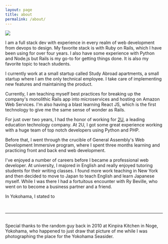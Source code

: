 ```yaml
---
layout: page
title: about
permalink: /about/
---
```


<img class="col one right" src="/img/prof_pic.jpg">

<br/>

I am a full stack dev with experience in every realm of web development from devops to design. My favorite stack is with Ruby on Rails, which I have been using for over four years. I also have some experience with Python and Node.js but Rails is my go-to for getting things done. It is also my favorite topic to teach students.

I currently work at a small startup called Study Abroad apartments, a small startup where I am the only technical employee. I take care of implementing new features and maintaining the product.

Currently, I am teaching myself best practices for breaking up the company's monolithic Rails app into microservices and hosting on Amazon Web Services. I'm also having a blast learning React JS, which is the first technology to give me the same sense of wonder as Rails.

For just over two years, I had the honor of working for <a href="https://2u.com">2U</a>, a leading education technology company. At 2U, I got some great experience working with a huge team of top notch developers using Python and PHP.

Before that, I went through the crucible of General Assembly's Web Development Immersive program, where I spent three months learning and practicing front and back end web development.

I've enjoyed a number of careers before I became a professional web developer. At university, I majored in English and really enjoyed tutoring students for their writing classes. I found more work teaching in New York and then decided to move to Japan to teach English and learn Japanese myself. While I was there I had a fortuitous encounter with Ry Beville, who went on to become a business partner and a friend.

In Yokohama, I stated to

<br/>
<hr/>
<br/>
<span class="contacticon center">
	<a href="mailto:{{ site.email }}"><i class="fa fa-envelope-square"></i></a>
	<a href="https://github.com/{{ site.github_username }}" target="_blank"><i class="fa fa-github-square"></i></a>
	<a href="https://www.linkedin.com/in/vtrivett" target="_blank"><i class="fa fa-linkedin-square"></i></a>
	<a href="https://www.flickr.com/photos/scrolling_up_and_down/" target="_blank"><i class="fa fa-flickr"></i></a>
	<a href="https://twitter.com/{{ site.twitter_username }} " target="_blank"><i class="fa fa-twitter-square"></i></a>
</span>

<div class="col three caption">
  Special thanks to the random guy back in 2010 at Kinpira Kitchen in Noge, Yokohama, who happened to just draw that picture of me while I was photographing the place for the Yokohama Seasider.
</div>

